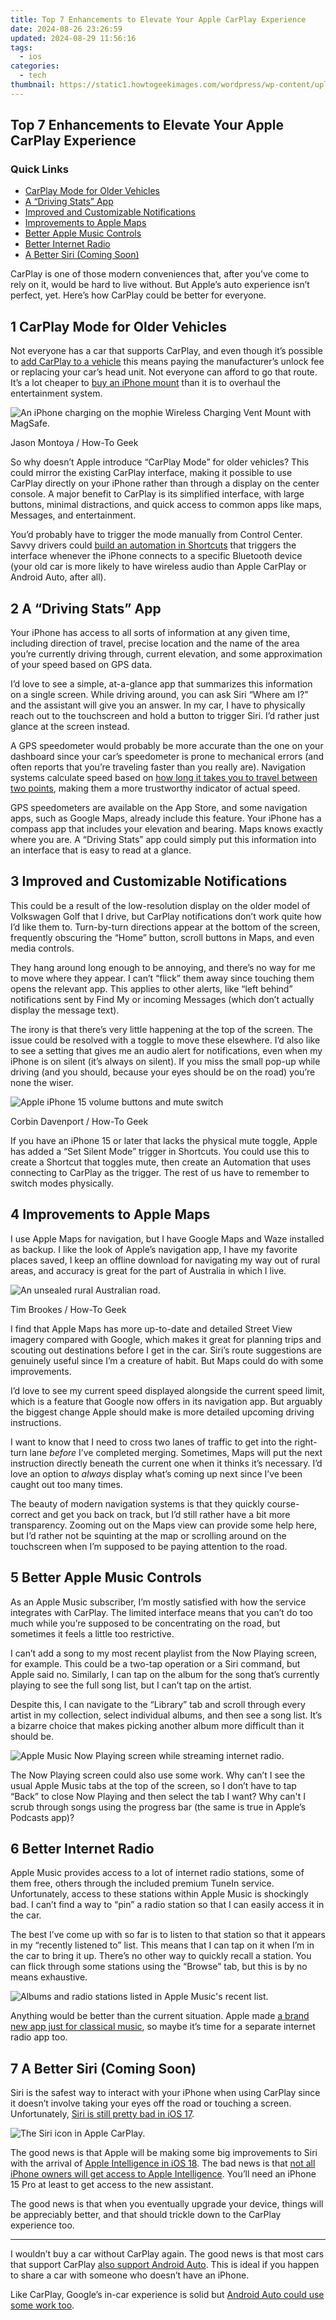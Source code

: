 ```yaml
---
title: Top 7 Enhancements to Elevate Your Apple CarPlay Experience
date: 2024-08-26 23:26:59
updated: 2024-08-29 11:56:16
tags:
  - ios
categories:
  - tech
thumbnail: https://static1.howtogeekimages.com/wordpress/wp-content/uploads/2024/05/carplayfeatured.jpg
---
```


## Top 7 Enhancements to Elevate Your Apple CarPlay Experience

### Quick Links

* [CarPlay Mode for Older Vehicles](https://extra-approaches.techidaily.com/updated-maximize-your-window-usage-top-30-unknown-tips-and-tricks-for-windows-11/)
* [A “Driving Stats” App](https://win11.techidaily.com/resolving-discord-overlay-issues-in-windows-environment/)
* [Improved and Customizable Notifications](https://facebook.techidaily.com/reject-people-you-may-know-notifications/)
* [Improvements to Apple Maps](https://extra-support.techidaily.com/updated-marketing-mastery-the-unveil-way/)
* [Better Apple Music Controls](https://pokemon-go-android.techidaily.com/top-15-augmented-reality-games-like-pokemon-go-to-play-on-poco-c51-drfone-by-drfone-virtual-android/)
* [Better Internet Radio](https://smart-video-creator.techidaily.com/in-2024-transform-your-memories-best-online-photo-and-video-collage-apps/)
* [A Better Siri (Coming Soon)](https://www.howtogeek.com/7-things-that-would-make-apple-carplay-better/#a-better-siri-coming-soon)

 CarPlay is one of those modern conveniences that, after you’ve come to rely on it, would be hard to live without. But Apple’s auto experience isn’t perfect, yet. Here’s how CarPlay could be better for everyone.

## 1  CarPlay Mode for Older Vehicles 

 Not everyone has a car that supports CarPlay, and even though it’s possible to [add CarPlay to a vehicle](https://fox-http.techidaily.com/decoding-video-cropping-within-imovie-for-2024/) this means paying the manufacturer’s unlock fee or replacing your car’s head unit. Not everyone can afford to go that route. It’s a lot cheaper to [buy an iPhone mount](https://howto.techidaily.com/7-fixes-for-unfortunately-phone-has-stopped-on-itel-p55-drfone-by-drfone-fix-android-problems-fix-android-problems/) than it is to overhaul the entertainment system.

![An iPhone charging on the mophie Wireless Charging Vent Mount with MagSafe.](https://static1.howtogeekimages.com/wordpress/wp-content/uploads/2023/06/an-iphone-charging-on-the-mophie-wireless-charging-vent-mount-with-magsafe-1jpg_52971352232_o.jpg) 

Jason Montoya / How-To Geek

 So why doesn’t Apple introduce “CarPlay Mode” for older vehicles? This could mirror the existing CarPlay interface, making it possible to use CarPlay directly on your iPhone rather than through a display on the center console. A major benefit to CarPlay is its simplified interface, with large buttons, minimal distractions, and quick access to common apps like maps, Messages, and entertainment.

 You’d probably have to trigger the mode manually from Control Center. Savvy drivers could [build an automation in Shortcuts](https://extra-lessons.techidaily.com/peak-performance-win-tunes/) that triggers the interface whenever the iPhone connects to a specific Bluetooth device (your old car is more likely to have wireless audio than Apple CarPlay or Android Auto, after all).

## 2  A “Driving Stats” App 

 Your iPhone has access to all sorts of information at any given time, including direction of travel, precise location and the name of the area you’re currently driving through, current elevation, and some approximation of your speed based on GPS data.

 I’d love to see a simple, at-a-glance app that summarizes this information on a single screen. While driving around, you can ask Siri “Where am I?” and the assistant will give you an answer. In my car, I have to physically reach out to the touchscreen and hold a button to trigger Siri. I’d rather just glance at the screen instead.

 A GPS speedometer would probably be more accurate than the one on your dashboard since your car’s speedometer is prone to mechanical errors (and often reports that you’re traveling faster than you really are). Navigation systems calculate speed based on [how long it takes you to travel between two points](https://www.unsw.edu.au/newsroom/news/2023/11/need-for-speed--why-some-speedometers-lag-behind-reality-), making them a more trustworthy indicator of actual speed.

 GPS speedometers are available on the App Store, and some navigation apps, such as Google Maps, already include this feature. Your iPhone has a compass app that includes your elevation and bearing. Maps knows exactly where you are. A “Driving Stats” app could simply put this information into an interface that is easy to read at a glance.

## 3  Improved and Customizable Notifications 

 This could be a result of the low-resolution display on the older model of Volkswagen Golf that I drive, but CarPlay notifications don’t work quite how I’d like them to. Turn-by-turn directions appear at the bottom of the screen, frequently obscuring the “Home” button, scroll buttons in Maps, and even media controls.

 They hang around long enough to be annoying, and there’s no way for me to move where they appear. I can’t “flick” them away since touching them opens the relevant app. This applies to other alerts, like “left behind” notifications sent by Find My or incoming Messages (which don’t actually display the message text).

 The irony is that there’s very little happening at the top of the screen. The issue could be resolved with a toggle to move these elsewhere. I’d also like to see a setting that gives me an audio alert for notifications, even when my iPhone is on silent (it’s always on silent). If you miss the small pop-up while driving (and you should, because your eyes should be on the road) you’re none the wiser.

![Apple iPhone 15 volume buttons and mute switch](https://static1.howtogeekimages.com/wordpress/wp-content/uploads/2023/10/apple-iphone-15-19.jpg) 

Corbin Davenport / How-To Geek

 If you have an iPhone 15 or later that lacks the physical mute toggle, Apple has added a “Set Silent Mode” trigger in Shortcuts. You could use this to create a Shortcut that toggles mute, then create an Automation that uses connecting to CarPlay as the trigger. The rest of us have to remember to switch modes physically.

## 4  Improvements to Apple Maps 

 I use Apple Maps for navigation, but I have Google Maps and Waze installed as backup. I like the look of Apple’s navigation app, I have my favorite places saved, I keep an offline download for navigating my way out of rural areas, and accuracy is great for the part of Australia in which I live.

![An unsealed rural Australian road.](https://static1.howtogeekimages.com/wordpress/wp-content/uploads/2024/07/img_8018.jpg) 

Tim Brookes / How-To Geek

 I find that Apple Maps has more up-to-date and detailed Street View imagery compared with Google, which makes it great for planning trips and scouting out destinations before I get in the car. Siri’s route suggestions are genuinely useful since I’m a creature of habit. But Maps could do with some improvements.

 I’d love to see my current speed displayed alongside the current speed limit, which is a feature that Google now offers in its navigation app. But arguably the biggest change Apple should make is more detailed upcoming driving instructions.

 I want to know that I need to cross two lanes of traffic to get into the right-turn lane _before_ I’ve completed merging. Sometimes, Maps will put the next instruction directly beneath the current one when it thinks it’s necessary. I’d love an option to _always_ display what’s coming up next since I’ve been caught out too many times.

 The beauty of modern navigation systems is that they quickly course-correct and get you back on track, but I’d still rather have a bit more transparency. Zooming out on the Maps view can provide some help here, but I’d rather not be squinting at the map or scrolling around on the touchscreen when I’m supposed to be paying attention to the road.

## 5  Better Apple Music Controls 

 As an Apple Music subscriber, I’m mostly satisfied with how the service integrates with CarPlay. The limited interface means that you can’t do too much while you’re supposed to be concentrating on the road, but sometimes it feels a little too restrictive.

 I can’t add a song to my most recent playlist from the Now Playing screen, for example. This could be a two-tap operation or a Siri command, but Apple said no. Similarly, I can tap on the album for the song that’s currently playing to see the full song list, but I can’t tap on the artist.

 Despite this, I can navigate to the “Library” tab and scroll through every artist in my collection, select individual albums, and then see a song list. It’s a bizarre choice that makes picking another album more difficult than it should be.

![Apple Music Now Playing screen while streaming internet radio.](https://static1.howtogeekimages.com/wordpress/wp-content/uploads/2024/07/img_2498.PNG) 

 The Now Playing screen could also use some work. Why can’t I see the usual Apple Music tabs at the top of the screen, so I don’t have to tap “Back” to close Now Playing and then select the tab I want? Why can't I scrub through songs using the progress bar (the same is true in Apple’s Podcasts app)?

## 6  Better Internet Radio 

 Apple Music provides access to a lot of internet radio stations, some of them free, others through the included premium TuneIn service. Unfortunately, access to these stations within Apple Music is shockingly bad. I can’t find a way to “pin” a radio station so that I can easily access it in the car.

 The best I’ve come up with so far is to listen to that station so that it appears in my “recently listened to” list. This means that I can tap on it when I’m in the car to bring it up. There’s no other way to quickly recall a station. You can flick through some stations using the “Browse” tab, but this is by no means exhaustive.

![Albums and radio stations listed in Apple Music's recent list.](https://static1.howtogeekimages.com/wordpress/wp-content/uploads/2024/07/img_2495.PNG) 

 Anything would be better than the current situation. Apple made [a brand new app just for classical music](https://activate-lock.techidaily.com/in-2024-how-to-remove-activation-lock-from-the-iphone-8-without-previous-owner-by-drfone-ios/), so maybe it’s time for a separate internet radio app too.

## 7  A Better Siri (Coming Soon) 

 Siri is the safest way to interact with your iPhone when using CarPlay since it doesn’t involve taking your eyes off the road or touching a screen. Unfortunately, [Siri is still pretty bad in iOS 17](https://fox-http.techidaily.com/updated-2024-approved-delving-into-magix-photo-editors-features/).

![The Siri icon in Apple CarPlay.](https://static1.howtogeekimages.com/wordpress/wp-content/uploads/2024/07/img_2500.PNG) 

 The good news is that Apple will be making some big improvements to Siri with the arrival of [Apple Intelligence in iOS 18](https://some-techniques.techidaily.com/new-from-streaming-to-savings-preserving-your-internet-tunes/). The bad news is that [not all iPhone owners will get access to Apple Intelligence](https://some-tips.techidaily.com/2024-approved-unlocking-success-in-live-streaming-of-cricket-matches/). You’ll need an iPhone 15 Pro at least to get access to the new assistant.

 The good news is that when you eventually upgrade your device, things will be appreciably better, and that should trickle down to the CarPlay experience too.

---

 I wouldn’t buy a car without CarPlay again. The good news is that most cars that support CarPlay [also support Android Auto](https://unlock-android.techidaily.com/how-to-track-imei-number-of-honor-90-lite-through-google-earth-by-drfone-android/). This is ideal if you happen to share a car with someone who doesn’t have an iPhone.

 Like CarPlay, Google’s in-car experience is solid but [Android Auto could use some work too](https://visual-screen-recording.techidaily.com/new-in-2024-master-class-in-laptop-screenrec-software-use/).

<ins class="adsbygoogle"
     style="display:block"
     data-ad-format="autorelaxed"
     data-ad-client="ca-pub-7571918770474297"
     data-ad-slot="1223367746"></ins>



<ins class="adsbygoogle"
     style="display:block"
     data-ad-client="ca-pub-7571918770474297"
     data-ad-slot="8358498916"
     data-ad-format="auto"
     data-full-width-responsive="true"></ins>
